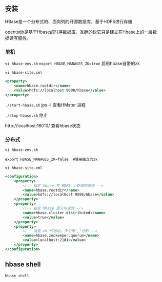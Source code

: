 ## 安装

HBase是一个分布式的、面向列的开源数据库，基于HDFS进行存储

opentsdb是基于Hbase的时序数据库，准确的说它只是建立在Hbase上的一层数据读写服务。

### 单机

`vi hbase-env.sh` `export HBASE_MANAGES_ZK=true`  启用hbase自带的zk

`vi hbase-site.xml`

```xml
<property>
    <name>hbase.rootdir</name>
    <value>hdfs://localhost:9000/hbase</value>
</property>
```

`./start-hbase.sh` jps -l 查看HMster 进程

`./stop-hbase.sh` 停止

http://localhost:16010/ 查看hbase状态

### 分布式

`vi hbase-env.sh`

```shell
export HBASE_MANAGES_ZK=false  #使用独立的zk
```

`vi hbase-site.xml`

```xml
<configuration>
    <property>
        <!-- 指定 hbase 在 HDFS 上存储的路径 -->
        <name>hbase.rootdir</name>
        <value>hdfs://localhost:9000/hbase</value>
    </property>
    <property>
        <!-- 指定 hbase 是分布式的 -->
        <name>hbase.cluster.distributed</name>
        <value>true</value>
    </property>
    <property>
        <!-- 指定 zk 的地址，多个用","分割 -->
        <name>hbase.zookeeper.quorum</name>
        <value>localhost:2181</value>
    </property>
</configuration>
```

## hbase shell

`hbase shell`
